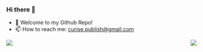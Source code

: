 ### Hi there 👋
- 🌱 Welcome to my Github Repo!
- 📫 How to reach me: curise.publish@gmail.com

<a href="https://curisejia.github.io/">
  <img align="left" src="https://github-readme-stats.vercel.app/api?username=curisejia&count_private=true&show_icons=true" />
  <img align="right" src="https://github-readme-stats.vercel.app/api/top-langs/?username=curisejia&theme=dark&layout=compact" />
</a> 

<!--
**curisejia/curisejia** is a ✨ _special_ ✨ repository because its `README.md` (this file) appears on your GitHub profile.

Here are some ideas to get you started:

- 🔭 I’m currently working on ...
- 🌱 I’m currently learning ...
- 👯 I’m looking to collaborate on ...
- 🤔 I’m looking for help with ...
- 💬 Ask me about ...
- 📫 How to reach me: ...
- 😄 Pronouns: ...
- ⚡ Fun fact: ...
-->
